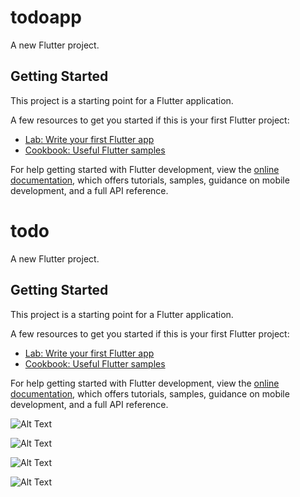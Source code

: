 # todoapp

A new Flutter project.

## Getting Started

This project is a starting point for a Flutter application.

A few resources to get you started if this is your first Flutter project:

- [Lab: Write your first Flutter app](https://docs.flutter.dev/get-started/codelab)
- [Cookbook: Useful Flutter samples](https://docs.flutter.dev/cookbook)

For help getting started with Flutter development, view the
[online documentation](https://docs.flutter.dev/), which offers tutorials,
samples, guidance on mobile development, and a full API reference.



# todo

A new Flutter project.

## Getting Started

This project is a starting point for a Flutter application.

A few resources to get you started if this is your first Flutter project:

- [Lab: Write your first Flutter app](https://docs.flutter.dev/get-started/codelab)
- [Cookbook: Useful Flutter samples](https://docs.flutter.dev/cookbook)

For help getting started with Flutter development, view the
[online documentation](https://docs.flutter.dev/), which offers tutorials,
samples, guidance on mobile development, and a full API reference.


![Alt Text](https://github.com/Eternal-Monarch/Todolist/blob/master/to%20dlo%20list%20.png)



![Alt Text](https://github.com/Eternal-Monarch/Todolist/blob/master/add%20the%20task%20.png)

![Alt Text](https://github.com/Eternal-Monarch/Todolist/blob/master/add%20the%20task.png)

![Alt Text](https://github.com/Eternal-Monarch/Todolist/blob/master/delete%20the%20task%20.png)








